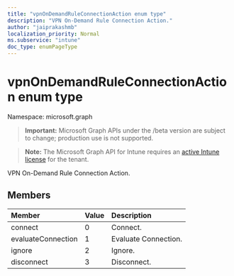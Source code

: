 ```yaml
---
title: "vpnOnDemandRuleConnectionAction enum type"
description: "VPN On-Demand Rule Connection Action."
author: "jaiprakashmb"
localization_priority: Normal
ms.subservice: "intune"
doc_type: enumPageType
---
```


# vpnOnDemandRuleConnectionAction enum type

Namespace: microsoft.graph
> **Important:** Microsoft Graph APIs under the /beta version are subject to change; production use is not supported.

> **Note:** The Microsoft Graph API for Intune requires an [active Intune license](https://go.microsoft.com/fwlink/?linkid=839381) for the tenant.


VPN On-Demand Rule Connection Action.

## Members
|Member|Value|Description|
|:---|:---|:---|
|connect|0|Connect.|
|evaluateConnection|1|Evaluate Connection.|
|ignore|2|Ignore.|
|disconnect|3|Disconnect.|
